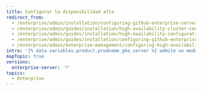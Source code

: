 ```yaml
---
title: Configurar la disponibilidad alta
redirect_from:
  - /enterprise/admin/installation/configuring-github-enterprise-server-for-high-availability
  - /enterprise/admin/guides/installation/high-availability-cluster-configuration/
  - /enterprise/admin/guides/installation/high-availability-configuration/
  - /enterprise/admin/guides/installation/configuring-github-enterprise-for-high-availability/
  - /enterprise/admin/enterprise-management/configuring-high-availability
intro: '{% data variables.product.prodname_ghe_server %} admite un modo de alta disponibilidad de funcionamiento diseñado para minimizar la interrupción del servicio en caso que ocurra una falla de hardware o una interrupción de red importante que afecte al aparato principal.'
mapTopic: true
versions:
  enterprise-server: '*'
topics:
  - Enterprise
---
```



